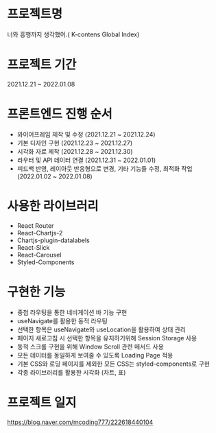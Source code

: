 # 프로젝트명
너와 흥행까지 생각했어.( K-contens Global Index)

# 프로젝트 기간
2021.12.21 ~ 2022.01.08

# 프론트엔드 진행 순서
- 와이어프레임 제작 및 수정 (2021.12.21 ~ 2021.12.24)
- 기본 디자인 구현 (2021.12.23 ~ 2021.12.27)
- 시각화 자료 제작 (2021.12.28 ~ 2021.12.30)
- 라우터 및 API 데이터 연결 (2021.12.31 ~ 2022.01.01)
- 피드백 반영, 레이아웃 반응형으로 변경, 기타 기능들 수정, 최적화 작업 (2022.01.02 ~ 2022.01.08)

# 사용한 라이브러리
- React Router
- React-Chartjs-2
- Chartjs-plugin-datalabels
- React-Slick
- React-Carousel
- Styled-Components

# 구현한 기능
-	중첩 라우팅을 통한 네비게이션 바 기능 구현
-	useNavigate를 활용한 동적 라우팅
-	선택한 항목은 useNavigate와 useLocation을 활용하여 상태 관리
-	페이지 새로고침 시 선택한 항목을 유지하기위해 Session Storage 사용
-	동적 스크롤 구현을 위해 Window Scroll 관련 메서드 사용
-	모든 데이터를 동일하게 보여줄 수 있도록 Loading Page 적용
-	기본 CSS와 로딩 페이지를 제외한 모든 CSS는 styled-components로 구현
- 각종 라이브러리를 활용한 시각화 (차트, 표)

# 프로젝트 일지
https://blog.naver.com/mcoding777/222618440104

